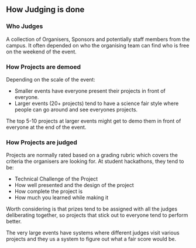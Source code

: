 ## How Judging is done

### Who Judges

A collection of Organisers, Sponsors and potentially staff members from the
campus. It often depended on who the organising team can find who is free on
the weekend of the event.

### How Projects are demoed

Depending on the scale of the event:

* Smaller events have everyone present their projects in front of everyone.
* Larger events (20+ projects) tend to have a science fair style where people
can go around and see everyones projects.

The top 5-10 projects at larger events might get to demo them in front of
everyone at the end of the event.

### How Projects are judged

Projects are normally rated based on a grading rubric which covers the criteria
the organisers are looking for. At student hackathons, they tend to be:

* Technical Challenge of the Project
* How well presented and the design of the project
* How complete the project is
* How much you learned while making it

Worth considering is that prizes tend to be assigned with all the judges
deliberating together, so projects that stick out to everyone tend to perform
better.

The very large events have systems where different judges visit various projects
and they us a system to figure out what a fair score would be.
